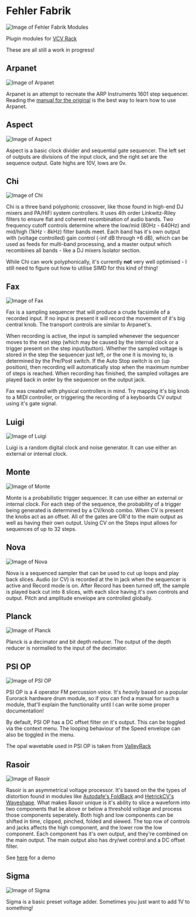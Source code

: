 # Fehler Fabrik

![Image of Fehler Fabrik Modules](https://github.com/RCameron93/FehlerFabrik/blob/master/docs/images/FehlerFabrikModules.png)

Plugin modules for [VCV Rack](http://vcvrack.com)

These are all still a work in progress!

## Arpanet

![Image of Arpanet](https://github.com/RCameron93/FehlerFabrik/blob/master/docs/images/FFArpanet.png)

Arpanet is an attempt to recreate the ARP Instruments 1601 step sequencer. Reading the [manual for the original](https://manuals.fdiskc.com/flat/ARP%20Sequencer%201601%20Owners%20Manual.pdf) is the best way to learn how to use Arpanet.

## Aspect

![Image of Aspect](https://github.com/RCameron93/FehlerFabrik/blob/master/docs/images/FFAspect.png)

Aspect is a basic clock divider and sequential gate sequencer. The left set of outputs are divisions of the input clock, and the right set are the sequence output. Gate highs are 10V, lows are 0v.

## Chi

![Image of Chi](https://github.com/RCameron93/FehlerFabrik/blob/master/docs/images/FFChi.png)

Chi is a three band polyphonic crossover, like those found in high-end DJ mixers and PA/HiFi system controllers. It uses 4th order Linkwitz-Riley filters to ensure flat and coherent recombination of audio bands. Two frequency cutoff controls determine where the low/mid (80Hz - 640Hz) and mid/high (1kHz - 8kHz) filter bands meet. Each band has it's own output with (voltage controlled) gain control (-inf dB through +6 dB), which can be used as feeds for multi-band processing, and a master output which recombines all bands - like a DJ mixers Isolator section.

While Chi can work polyphonically, it's currently **not** very well optimised - I still need to figure out how to utilise SIMD for this kind of thing!

## Fax

![Image of Fax](https://github.com/RCameron93/FehlerFabrik/blob/master/docs/images/FFFax.png)

Fax is a sampling sequencer that will produce a crude facsimile  of a recorded input. If no input is present it will record the movement of it's big central knob. The transport controls are similar to Arpanet's. 

When recording is active, the input is sampled whenever the sequencer moves to the next step (which may be caused by the internal clock or a trigger present on the step input/button). Whether the sampled voltage is stored in the step the sequencer just left, or the one it is moving to, is determined by the Pre/Post switch. If the Auto Stop switch is on (up position), then recording will automatically stop when the maximum number of steps is reached. When recording has finished, the sampled voltages are played back in order by the sequencer on the output jack. 

Fax was created with physical controllers in mind. Try mapping it's big knob to a MIDI controller, or triggering the recording of a keyboards CV output using it's gate signal.

## Luigi

![Image of Luigi](https://github.com/RCameron93/FehlerFabrik/blob/master/docs/images/FFLuigi.png)

Luigi is a random digital clock and noise generator. It can use either an external or internal clock.

## Monte

![Image of Monte](https://github.com/RCameron93/FehlerFabrik/blob/master/docs/images/FFMonte.png)

Monte is a probabilistic trigger sequencer. It can use either an external or internal clock. For each step of the sequence, the probability of a trigger being generated is determined by a CV/knob combo. When CV is present the knobs act as an offset. All of the gates are OR'd to the main output as well as having their own output. Using CV on the Steps input allows for sequences of up to 32 steps.

## Nova

![Image of Nova](https://github.com/RCameron93/FehlerFabrik/blob/master/docs/images/FFNova.png)

Nova is a sequenced sampler that can be used to cut up loops and play back slices. Audio (or CV) is recorded at the In jack when the sequencer is active and Record mode is on. After Record has been turned off, the sample is played back cut into 8 slices, with each slice having it's own controls and output. Pitch and amplitude envelope are controlled globally.

## Planck

![Image of Planck](https://github.com/RCameron93/FehlerFabrik/blob/master/docs/images/FFPlanck.png)

Planck is a decimator and bit depth reducer. The output of the depth reducer is normalled to the input of the decimator.


## PSI OP

![Image of PSI OP](https://github.com/RCameron93/FehlerFabrik/blob/master/docs/images/FFPSIOP.png)

PSI OP is a 4 operator FM percussion voice. It's *heavily* based on a popular Eurorack hardware drum module, so if you can find a manual for such a module, that'll explain the functionality until I can write some proper documentation!

By default, PSI OP has a DC offset filter on it's output. This can be toggled via the context menu. The looping behaviour of the Speed envelope can also be toggled in the menu.

The opal wavetable used in PSI OP is taken from [ValleyRack](https://github.com/ValleyAudio/ValleyRackFree/tree/v1.0/src/Common/Wavetables)

## Rasoir

![Image of Rasoir](https://github.com/RCameron93/FehlerFabrik/blob/master/docs/images/FFRasoir.png)

Rasoir is an asymmetrical voltage processor. It's based on the the types of distortion found in modules like [Autodafe's FoldBack](https://github.com/antoniograzioli/Autodafe/blob/master/src/FoldBack.cpp) and [HetrickCV's Waveshape](https://github.com/mhetrick/hetrickcv/blob/master/src/Waveshape.cpp). What makes Rasoir unique is it's ability to slice a waveform into two components that lie above or below a threshold voltage and process those components seperately. Both high and low components can be shifted in time, clipped, pinched, folded and slewed. The top row of controls and jacks affects the high component, and the lower row the low component. Each component has it's own output, and they're combined on the main output. The main output also has dry/wet control and a DC offset filter.

See [here](https://www.youtube.com/watch?v=nh-8XyOFzqo&feature=youtu.be) for a demo

## Sigma

![Image of Sigma](https://github.com/RCameron93/FehlerFabrik/blob/master/docs/images/FFSigma.png)

Sigma is a basic preset voltage adder. Sometimes you just want to add 1V to something!